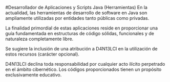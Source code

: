 #Desarrollador de Aplicaciones y Scripts Java (Herramientas)
En la actualidad, las herramientas de desarrollo de software en Java son ampliamente utilizadas por entidades tanto públicas como privadas.

La finalidad primordial de estas aplicaciones reside en proporcionar una guía fundamentada en estructuras de código sólidas, funcionales y de naturaleza completamente libre.

Se sugiere la inclusión de una atribución a D4N13LCI en la utilización de estos recursos (carácter opcional).

D4N13LCI declina toda responsabilidad por cualquier acto ilícito perpetrado en el ámbito cibernético. Los códigos proporcionados tienen un propósito exclusivamente educativo.
